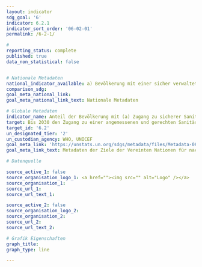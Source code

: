 ```yaml
---
layout: indicator
sdg_goal: '6'
indicator: 6.2.1
indicator_sort_order: '06-02-01'
permalink: /6-2-1/

#
reporting_status: complete
published: true
data_non_statistical: false


# Nationale Metadaten
national_indicator_available: a) Bevölkerung mit einer sicher verwalteten Abwasserversorgung <br> b) Bevölkerung mit einer Badewanne oder Dusche
comparison_sdg:
goal_meta_national_link:
goal_meta_national_link_text: Nationale Metadaten

# Globale Metadaten
indicator_name: Anteil der Bevölkerung mit (a) Zugang zu sicherer Sanitärversorgung und (b) einem Handwaschbecken mit Seife und Wasser
target: Bis 2030 den Zugang zu einer angemessenen und gerechten Sanitärversorgung und Hygiene für alle erreichen und der Notdurftverrichtung im Freien ein Ende setzen, unter besonderer Beachtung der Bedürfnisse von Frauen und Mädchen und von Menschen in prekären Situationen
target_id: '6.2'
un_designated_tier: '2'
un_custodian_agency: WHO, UNICEF
goal_meta_link: 'https://unstats.un.org/sdgs/metadata/files/Metadata-06-02-01.pdf'
goal_meta_link_text: Metadaten der Ziele der Vereinten Nationen für nachhaltige Entwicklung

# Datenquelle

source_active_1: false
source_organisation_logo_1: <a href=""><img src="" alt="Logo" /></a>
source_organisation_1:
source_url_1:
source_url_text_1:

source_active_2: false
source_organisation_logo_2:
source_organisation_2:
source_url_2:
source_url_text_2:

# Grafik Eigenschaften
graph_title:
graph_type: line

---
```

